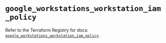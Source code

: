 # `google_workstations_workstation_iam_policy`

Refer to the Terraform Registry for docs: [`google_workstations_workstation_iam_policy`](https://registry.terraform.io/providers/hashicorp/google-beta/5.43.0/docs/resources/google_workstations_workstation_iam_policy).
